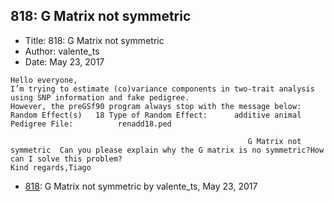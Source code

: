 ## 818: G Matrix not symmetric

- Title: 818: G Matrix not symmetric
- Author: valente_ts
- Date: May 23, 2017

```
Hello everyone,
I’m trying to estimate (co)variance components in two-trait analysis using SNP information and fake pedigree.
However, the preGSf90 program always stop with the message below:
Random Effect(s)   18 Type of Random Effect:	  additive animal Pedigree File:	      renadd18.ped	       
														       
													 G Matrix not
symmetric  Can you please explain why the G matrix is no symmetric?How can I solve this problem?
Kind regards,Tiago 
```

- [818](0818.md): G Matrix not symmetric by valente_ts, May 23, 2017
